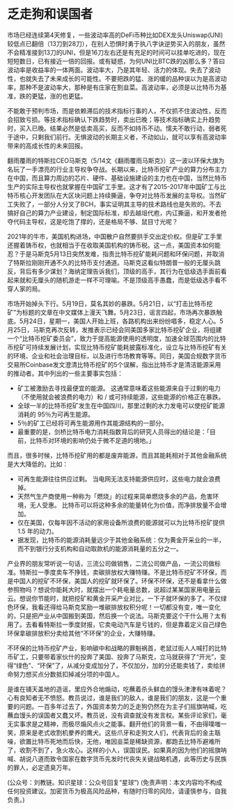 # 乏走狗和误国者

市场已经连续第4天修复，一些波动率高的DeFi币种比如DEX龙头Uniswap(UNI)较低点已翻倍（13刀到28刀），在别人恐惧时勇于执八字诀逆势买入的朋友，虽然不会精准接到13刀的UNI，但是16刀左右还是有充足的时间可以挂单吃进的，现在短短数日，已有接近一倍的回报。或有疑惑，为何UNI比BTC跌的凶那么多？答曰波动率是收益率的一体两面。波动率大，乃是其年轻、活力的体现。失去了波动性，也就失去了未来成长的可能性。不要把跌的猛、涨的缓的品种误以为是高波动率，那种不是波动率大，那种是有庄家在割韭菜。高波动率，必须是以比特币为基准，跌的更猛，涨的也更猛。

不能敢于预判市场，而是依赖滞后的技术指标行事的人，不仅抓不住波动性，反而会招致亏损。等技术指标确认下跌趋势时，卖出已晚；等技术指标确实上升趋势时，买入已晚。结果必然是低卖高买，反而不如持币不动。懦夫不敢行动，弱者死于途中，只剩我们前行。无惧波动的长期主义者，不动如山，就可以享有高波动率带来的高成长性的未来回报。

翻雨覆雨的特斯拉CEO马斯克（5/14文《翻雨覆雨马斯克》）这一波以环保大旗为名玩了一手漂亮的行业主导权争夺战。长期以来，比特币挖矿产业的算力分布主力在中国，而且算力周边的芯片、硬件、基础设施建设的主力也在中国，当然比特币生产的实际主导权也就掌握在中国矿工手里。这才有了2015-2017年中国矿工与比特币核心开发团队在大区块问题上持续撕逼，争夺对比特币发展的主导权。当然矿工失败了，一部分人分叉了BCH，事实证明其主导的技术路线也是失败的。不去搞好自己的算力产业建设，制定国际标准，却去越俎代庖，内讧撕逼，和开发者抢夺代码主导权，这是吃饱了撑的，还是格局不够、鼠目寸光呢？

2021年的牛市，美国机构进场，中国散户自然要拱手交出定价权。但是矿工手里还握着铸币权，也就相当于在收取美国机构的铸币税。这一点，美国资本如何能忍？于是马斯克5月13日突然发难，指责比特币挖矿能耗问题和环保问题，并取消了特斯拉刚刚开通不久的比特币支付通道。马斯克这看似特朗普一般的无厘头跳反，背后有多少谋划？海纳定理告诉我们，顶级的高手，其行为在低级选手面前看起来就和无厘头的随机游走一样不可理喻。不是顶级高手愚蠢，而是低级选手看不穿人家的局。

市场开始掉头下行。5月19日，莫名其妙的暴跌。5月21日，以“打击比特币挖矿”为标题的文章在中文媒体上漫天飞舞。5月23日，谣言四起，市场再次暴跌触底。5月24日，星期一，美国人开始上班，各路机构出来纷纷唱多，稳定人心。5月25日，马斯克再次反转，发推表示已经会同美国多家比特币挖矿企业，将组建一个“比特币挖矿委员会”，致力于提高能源使用的透明度，加速全球范围内的比特币挖矿可持续发展计划，实现比特币挖矿能耗披露标准化，设立与比特币挖矿有关的环境、企业和社会治理目标，以及进行市场教育等等。同日，美国合规数字货币交易所Coinbase发文澄清比特币挖矿的5个误解，指出比特币才是清洁能源采用的推动者。其中列出的一些主要事实包括：

* 矿工被激励去寻找最便宜的能源。 这通常意味着这些能源来自于过剩的电力（不使用就会被浪费的电力）和 / 或可持续能源，这些能源的价格正在暴跌。
* 全球一半的比特币挖矿发生在中国四川，那里过剩的水力发电可以使挖矿能源消耗的 95％为可再生能源。
* 5％的矿工已经将可再生能源用作其能源结构的一部分。
* 最重要的是，剑桥比特币电力消耗指数背后的研究人员得出的结论是：「目前，比特币对环境的影响仍处于微不足道的境地。」

而且，很多时候，比特币挖矿用的都是废弃能源，而且其能耗相对于其他金融系统是大大降低的。比如：

* 可再生能源往往供应过剩。 当电网无法支持能源供应时，这些电力就会浪费掉。
* 天然气生产商使用一种称为「燃烧」的过程来简单燃烧多余的产品，危害环境，无人受惠。 比特币可以将这种多余的能量转化为价值，而净排放量不会增加。
* 仅在美国，仅每年因不活动的家用设备所浪费的能源就可以为比特币挖矿提供 1.5 年的动力。
* 据发现，比特币的能源消耗量远少于其他金融系统：仅为黄金开采业的一半，而不到银行分支机构和自动取款机的能源消耗量的五分之一。

产业界的朋友常听说一句话，三流公司做销售，二流公司做产品，一流公司做标准。特斯拉一季度卖车不挣钱，卖碳排放权大赚特赚。不是比特币挖矿不环保，而是中国人的挖矿不环保，美国人的挖矿就环保了。环保不环保，还不是看拿什么做参照物吗？想说你能耗大时，就摆出一个耗电量总数，说超过某某国家用电量云云。想说你节能时，就把挖矿和黄金开采产业对比，一下子就环保的多了。不仅绿色环保，我看还得给马斯克奖励一堆碳排放权积分呢！一切都没有变，唯一变化的，只是把产业从中国搬到美国，然后换一个说法。马斯克要这个干什么用？太有用了。去看看特斯拉一季度财报，它卖电动汽车是亏钱的，但是靠着定义自己绿色环保拿碳排放积分卖给其他“不环保”的企业，大赚特赚。

不环保的比特币挖矿产业，影响碳中和战略的罪魁祸首，老鼠过街人人喊打的比特币矿工，只要带着家伙什的投奔了美国、投奔了马斯克，立马就获得了“开光”，变得“绿色”、“环保”了，从减分变成加分了，不仅加分，加的分还能卖钱了，卖给拼命努力想买点分数抵扣掉减分项的中国人。

是谁在铺天盖地的造谣，里应外合地煽动，吃蘸着杀头鲜血的馒头津津有味着呢？心有良知者无不愤怒。教员说过，谁是我们的敌人，谁是我们的朋友，这是一个重要的问题。一百多年过去了，外国资本势力的乏走狗仍然在为主子们摇旗呐喊，吃蘸血馒头的误国者又蠢又坏。教员说，没有调查就没有发言权。某些评论家们，毫无实事求是之精神，而极尽煽风点火之能事。翻开他们的背景一看，不由得噗嗤一笑，原来是老式收割机豢养的鹰犬。这些爪牙和走狗文人们，代表背后的金主聒噪，欲置比特币死地而后快，无他，唯因韭菜是稀缺资源，都跑去比特币避难所了，收割不到了，急火攻心。这样的小人，误国误民。如果真的因为他们的摇旗呐喊、胡说八道而致令国家在数字货币先发时代丧失关键战略机遇，此等历史与民族的罪人，必定遗臭万年。

(公众号：刘教链。知识星球：公众号回复“星球”)
(免责声明：本文内容均不构成任何投资建议。加密货币为极高风险品种，有随时归零的风险，请谨慎参与，自我负责。)
